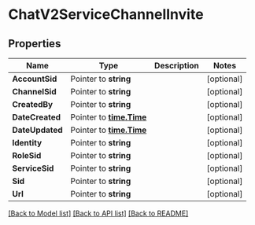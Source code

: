 # ChatV2ServiceChannelInvite

## Properties

Name | Type | Description | Notes
------------ | ------------- | ------------- | -------------
**AccountSid** | Pointer to **string** |  | [optional] 
**ChannelSid** | Pointer to **string** |  | [optional] 
**CreatedBy** | Pointer to **string** |  | [optional] 
**DateCreated** | Pointer to [**time.Time**](time.Time.md) |  | [optional] 
**DateUpdated** | Pointer to [**time.Time**](time.Time.md) |  | [optional] 
**Identity** | Pointer to **string** |  | [optional] 
**RoleSid** | Pointer to **string** |  | [optional] 
**ServiceSid** | Pointer to **string** |  | [optional] 
**Sid** | Pointer to **string** |  | [optional] 
**Url** | Pointer to **string** |  | [optional] 

[[Back to Model list]](../README.md#documentation-for-models) [[Back to API list]](../README.md#documentation-for-api-endpoints) [[Back to README]](../README.md)


